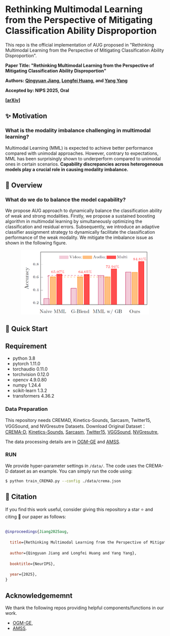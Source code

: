 # Rethinking Multimodal Learning from the Perspective of Mitigating Classification Ability Disproportion

This repo is the official implementation of AUG proposed in "Rethinking Multimodal Learning from the Perspective of Mitigating Classification Ability Disproportion".

**Paper Title: "Rethinking Multimodal Learning from the Perspective of Mitigating Classification Ability Disproportion"**

**Authors: [Qingyuan Jiang](https://jiangqy.github.io/), [Longfei Huang](https://hlf404.github.io/), and [Yang Yang](http://home.njustkmg.cn:4056/Introduction-cn.html)**

**Accepted by: NIPS 2025, Oral**

**[[arXiv]()]** 

## ✨ Motivation

### **What is the modality imbalance challenging in multimodal learning?**

Multimodal Learning (MML) is expected to achieve better performance compared with unimodal approaches. However, contrary to expectations, MML has been surprisingly shown to underperform compared to unimodal ones in certain scenarios. **Capability discrepancies across heterogeneous models play a crucial role in causing modality imbalance.**

## 📖 Overview

### **What do we do to balance the model capability?**

We propose AUG approach to dynamically balance the classification ability of weak and strong modalities. Firstly, we propose a sustained boosting algorithm in multimodal learning by simultaneously optimizing the classification and residual errors. Subsequently, we introduce an adaptive classifier assignment strategy to dynamically facilitate the classification performance of the weak modality. We mitigate the imbalance issue as shown in the following figure.

<div  align="center">    
<img src="image/intro.png" width = "80%" />
</div>

## 🚀 Quick Start

## Requirement

* python 3.8
* pytorch 1.11.0
* torchaudio 0.11.0
* torchvision 0.12.0
* opencv 4.9.0.80
* numpy 1.24.4
* scikit-learn 1.3.2
* transformers 4.36.2

### Data Preparation

This repository needs CREMAD, Kinetics-Sounds, Sarcasm, Twitter15, VGGSound, and NVGresutre Datasets.
Download Original Dataset：
[CREMA-D](https://github.com/CheyneyComputerScience/CREMA-D),
[Kinetics-Sounds](https://github.com/cvdfoundation/kinetics-dataset),
[Sarcasm](https://github.com/feiLinX/Multi-modal-Sarcasm-Detection),
[Twitter15](https://github.com/jefferyYu/TomBERT),
[VGGSound](https://www.robots.ox.ac.uk/~vgg/data/vggsound/),
[NVGresutre](https://research.nvidia.com/publication/2016-06_online-detection-and-classification-dynamic-hand-gestures-recurrent-3d),

The data processing details are in [OGM-GE](https://github.com/GeWu-Lab/OGM-GE_CVPR2022/tree/main) and [AMSS](https://github.com/njustkmg/TPAMI-AMSS).

### RUN

We provide hyper-parameter settings in `/data/`. The code uses the CREMA-D dataset as an example. You can simply run the code using:

```bash
$ python train_CREMAD.py --config ./data/crema.json
```

## 📘 Citation

If you find this work useful, consider giving this repository a star ⭐️ and citing 📑 our paper as follows:

```bibtex

@inproceedings{Jiang2025aug,

  title={Rethinking Multimodal Learning from the Perspective of Mitigating Classification Ability Disproportion},

  author={Qingyuan Jiang and Longfei Huang and Yang Yang},

  booktitle={NeurIPS},

  year={2025},
}

```

## Acknowledgememnt

We thank the following repos providing helpful components/functions in our work. 
* [OGM-GE](https://github.com/GeWu-Lab/OGM-GE_CVPR2022),
* [AMSS](https://github.com/njustkmg/TPAMI-AMSS).

